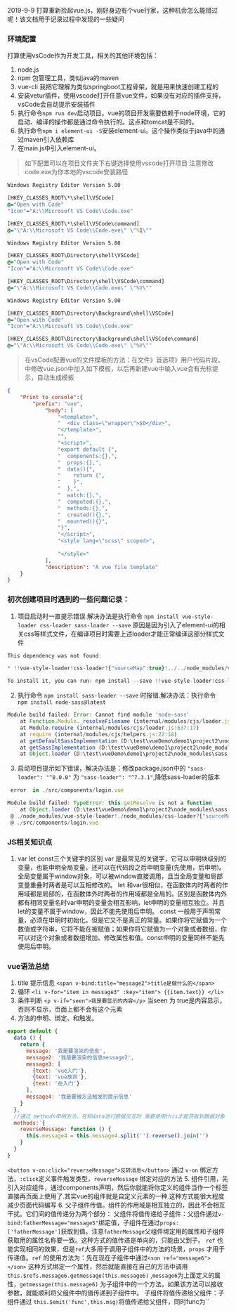 2019-9-9 打算重新捡起vue.js，刚好身边有个vue行家，这种机会怎么能错过呢！该文档用于记录过程中发现的一些疑问
### 环境配置
打算使用vsCode作为开发工具，相关的其他环境包括：
1. node.js 
2. npm 包管理工具，类似java的maven
3. vue-cli 我把它理解为类似springboot工程骨架，就是用来快速创建工程的
4. 安装vetur插件，使用vscode打开任意vue文件，如果没有对应的插件支持，vsCode会自动提示安装插件
5. 执行命令`npm run dev`启动项目。vue的项目开发需要依赖于node环境，它的启动、编译的操作都是通过命令执行的。这点和tomcat是不同的。
6. 执行命令`npm i element-ui -S`安装element-ui。这个操作类似于java中的通过maven引入依赖库
7. 在main.js中引入element-ui。
> 如下配置可以在项目文件夹下右键选择使用vscode打开项目
注意修改code.exe为你本地的vscode安装路径
```bat
Windows Registry Editor Version 5.00

[HKEY_CLASSES_ROOT\*\shell\VSCode]
@="Open with Code"
"Icon"="A:\\Microsoft VS Code\\Code.exe"

[HKEY_CLASSES_ROOT\*\shell\VSCode\command]
@="\"A:\\Microsoft VS Code\\Code.exe\" \"%1\""

Windows Registry Editor Version 5.00

[HKEY_CLASSES_ROOT\Directory\shell\VSCode]
@="Open with Code"
"Icon"="A:\\Microsoft VS Code\\Code.exe"

[HKEY_CLASSES_ROOT\Directory\shell\VSCode\command]
@="\"A:\\Microsoft VS Code\\Code.exe\" \"%V\""

Windows Registry Editor Version 5.00

[HKEY_CLASSES_ROOT\Directory\Background\shell\VSCode]
@="Open with Code"
"Icon"="A:\\Microsoft VS Code\\Code.exe"

[HKEY_CLASSES_ROOT\Directory\Background\shell\VSCode\command]
@="\"A:\\Microsoft VS Code\\Code.exe\" \"%V\""
```
> 在vsCode配置vue的文件模板的方法：在文件》首选项》用户代码片段，中修改vue.json中加入如下模板，以后再新建vue中输入vue会有光标提示，自动生成模板
```json
{
    "Print to console":{
        "prefix": "vue",
            "body": [
                "<template>",
                "  <div class=\"wrapper\">$0</div>",
                "</template>",
                "",
                "<script>",
                "export default {",
                "  components:{},",
                "  props:{},",
                "  data(){",
                "    return {",
                "    }",
                "  },",
                "  watch:{},",
                "  computed:{},",
                "  methods:{},",
                "  created(){},",
                "  mounted(){}",
                "}",
                "</script>",
                "<style lang=\"scss\" scoped>",
              
                "</style>"
            ],
            "description": "A vue file template"
    }
}
```
### 初次创建项目时遇到的一些问题记录：
1. 项目启动时一直提示错误.解决办法是执行命令 `npm install vue-style-loader css-loader sass-loader --save` 
原因是因为引入了element-ui的相关css等样式文件，在编译项目时需要上述loader才能正常编译这部分样式文件
```js
This dependency was not found:

* !!vue-style-loader!css-loader?{"sourceMap":true}!../../node_modules/vue-loader/lib/style-compiler/index?{"vue":true,"id":"data-v-10d9df09","scoped":true,"hasInlineConfig":false}!sass-loader?{"sourceMap":true}!../../node_modules/vue-loader/lib/selector?type=styles&index=0!./login.vue in ./src/components/login.vue

To install it, you can run: npm install --save !!vue-style-loader!css-loader?{"sourceMap":true}!../../node_modules/vue-loader/lib/style-compiler/index?{"vue":true,"id":"data-v-10d9df09","scoped":true,"hasInlineConfig":false}!sass-loader?{"sourceMap":true}!../../node_modules/vue-loader/lib/selector?type=styles&index=0!./login.vue
```
2. 执行命令 ` npm install sass-loader --save ` 时报错.解决办法：执行命令 `  npm install node-sass@latest `
```js
Module build failed: Error: Cannot find module 'node-sass'
    at Function.Module._resolveFilename (internal/modules/cjs/loader.js:582:15)
    at Module.require (internal/modules/cjs/loader.js:637:17)
    at require (internal/modules/cjs/helpers.js:22:18)
    at getDefaultSassImplementation (D:\test\vueDemo\demo1\project2\node_modules\sass-loader\dist\getDefaultSassImplementation.js:24:10)
    at getSassImplementation (D:\test\vueDemo\demo1\project2\node_modules\sass-loader\dist\getSassImplementation.js:19:72)
    at Object.loader (D:\test\vueDemo\demo1\project2\node_modules\sass-loader\dist\index.js:40:61)
```
3. 启动项目提示如下错误，解决办法是：修改package.json中的 ` "sass-loader": "^8.0.0" ` 为 ` "sass-loader": "^7.3.1" `,降低sass-loader的版本
```js
 error  in ./src/components/login.vue

Module build failed: TypeError: this.getResolve is not a function
    at Object.loader (D:\test\vueDemo\demo1\project2\node_modules\sass-loader\dist\index.js:52:26)
 @ ./node_modules/vue-style-loader!./node_modules/css-loader?{"sourceMap":true}!./node_modules/vue-loader/lib/style-compiler?{"vue":true,"id":"data-v-10d9df09","scoped":true,"hasInlineConfig":false}!./node_modules/sass-loader/dist/cjs.js?{"sourceMap":true}!./node_modules/vue-loader/lib/selector.js?type=styles&index=0!./src/components/login.vue 4:14-370 13:3-17:5 14:22-378
 @ ./src/components/login.vue
```
### JS相关知识点
1. var let const三个关键字的区别
var 是最常见的关键字，它可以申明块级别的变量，也能申明全局变量，还可以在代码段之后申明变量(先使用，后申明)。全局变量属于window对象，可以被window直接调用，且当全局变量和局部变量重叠时两者是可以互相修改的。
let 和var很相似，在函数体内时两者的作用域都是局部的，在函数体外时两者的作用域都是全局的。区别是函数体内外都有相同变量名时var申明的变量会相互影响，let申明的变量相互独立。并且let的变量不属于window，因此不能先使用后申明。
const 一般用于声明常量，必须在申明时初始化。但是它又不是真正的常量。如果你将它赋值为一个数值或字符串，它将不能在被赋值；如果你将它赋值为一个对象或者数组，你可以对这个对象或者数组增加、修改属性和值。const申明的变量同样不能先使用后申明。

### vue语法总结
1. title 提示信息 `<span v-bind:title="message2">title是做什么的</span> `
2. 循环 `<li v-for="item in message3" :key="item">
          {{item.text}}
        </li>`
3. 条件判断 `<p v-if="seen">我是要显示的内容</p>` 当seen 为 true是内容显示，否则不显示，页面上都不会有这个元素
4. 方法的申明、绑定、和触发。
```js
export default {
  data () {
    return {
      message: '我是要渲染的信息',
      message2: '我是要渲染的信息message2',
      message3: [
        {text: 'vue入门'},
        {text: 'vue放弃'},
        {text: '在入门'}
      ],
      message4: '我是要被方法触发的提示信息'
    }
  },
  //通过 methods申明方法，在和data进行数据交互时 需要使用this才能获取到数据对象
  methods: {
    reverseMessage: function () {
      this.message4 = this.message4.split('').reverse().join('')
    }
  }
}
```
`<button v-on:click="reverseMessage">反转消息</button>` 通过 `v-on` 绑定方法，`:click`定义事件触发类型，`reverseMessage` 绑定对应的方法
5. 组件引用，先引入对应组件，通过components声明，然后你就能将你定义的组件当作一个标签直接再页面上使用了.其实vue的组件就是自定义元素的一种.这种方式能很大程度减少页面代码编写
6. 父子组件传值。组件的作用域是相互独立的，因此不会相互干扰。它们间的值传递分为两个部分：
父组件将值传递给子组件：父组件通过` v-bind:fatherMessage="message5" `绑定值，子组件在通过`props:['fatherMessage']`获取到值。注意`fatherMessage`父组件绑定用的属性和子组件获取用的属性名称要一致。这种方式的值传递是单向的，只能由父到子。
`ref` 也能实现相同的效果，但是`ref`大多用于调用子组件中的方法的场景，`props` 才用于传递值。`ref` 的使用方法为：先在现在子组件中通过`<son ref="message6"></son>` 这种方式绑定一个属性，然后就能直接在自己的方法中调用 `this.$refs.message6.getmessage(this.message6)` ,`message6`为上面定义的属性，`getmessage(this.message6)` 为子组件中的一个方法，如果该方法可以接收参数，就能顺利将父组件中的值传递到子组件中。
子组件将值传递给父组件：子组件通过 `this.$emit('func',this.msg)`将值传递给父组件，同时func为``
